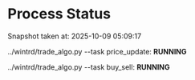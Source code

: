 # Process Status

Snapshot taken at: 2025-10-09 05:09:17

../wintrd/trade_algo.py --task price_update: **RUNNING**

../wintrd/trade_algo.py --task buy_sell: **RUNNING**

